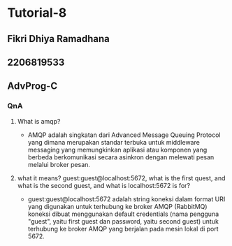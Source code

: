 # Tutorial-8 
## Fikri Dhiya Ramadhana
## 2206819533
## AdvProg-C

### QnA
1. What is amqp?  
    - AMQP adalah singkatan dari Advanced Message Queuing Protocol yang dimana merupakan standar terbuka untuk middleware messaging yang memungkinkan aplikasi atau komponen yang berbeda berkomunikasi secara asinkron dengan melewati pesan melalui broker pesan.

2. what it means? guest:guest@localhost:5672, what is the first quest, and what is the second guest, and what is localhost:5672 is for?  
    - guest:guest@localhost:5672 adalah string koneksi dalam format URI yang digunakan untuk terhubung ke broker AMQP (RabbitMQ) koneksi dibuat menggunakan default credentials (nama pengguna "guest", yaitu first guest dan password, yaitu second guest) untuk terhubung ke broker AMQP yang berjalan pada mesin lokal di port 5672.